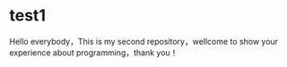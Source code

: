 # test1
Hello everybody，This is my second repository，wellcome to show your experience about programming，thank you！
